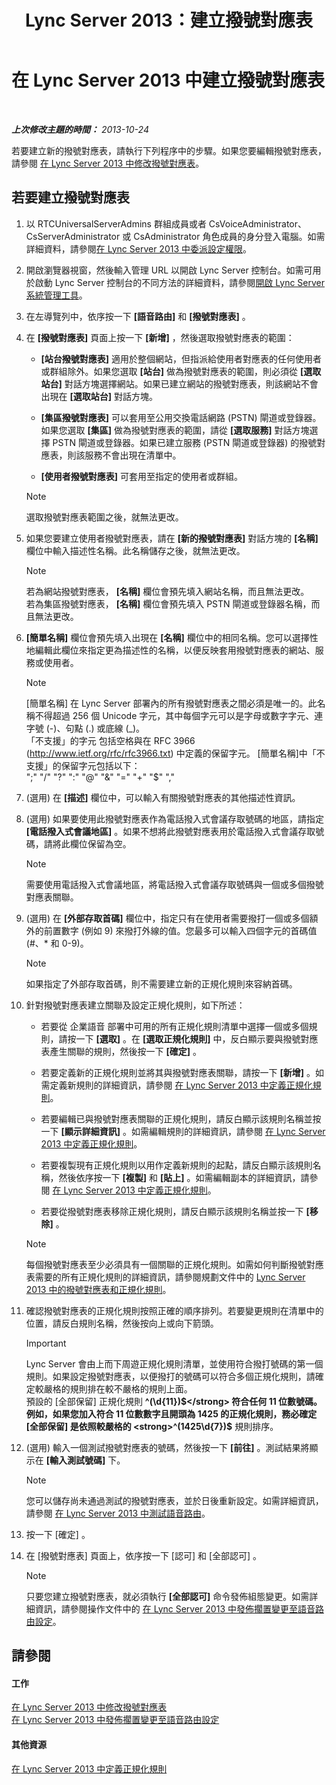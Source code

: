﻿---
title: Lync Server 2013：建立撥號對應表
TOCTitle: 建立撥號對應表
ms:assetid: d2fef3d0-7e78-4591-b712-d62ac71d71a5
ms:mtpsurl: https://technet.microsoft.com/zh-tw/library/Gg398909(v=OCS.15)
ms:contentKeyID: 49292407
ms.date: 08/10/2015
mtps_version: v=OCS.15
ms.translationtype: HT
---

# 在 Lync Server 2013 中建立撥號對應表

 

_**上次修改主題的時間：** 2013-10-24_

若要建立新的撥號對應表，請執行下列程序中的步驟。如果您要編輯撥號對應表，請參閱 [在 Lync Server 2013 中修改撥號對應表](lync-server-2013-modify-a-dial-plan.md)。

## 若要建立撥號對應表

1.  以 RTCUniversalServerAdmins 群組成員或者 CsVoiceAdministrator、CsServerAdministrator 或 CsAdministrator 角色成員的身分登入電腦。如需詳細資料，請參閱[在 Lync Server 2013 中委派設定權限](lync-server-2013-delegate-setup-permissions.md)。

2.  開啟瀏覽器視窗，然後輸入管理 URL 以開啟 Lync Server 控制台。如需可用於啟動 Lync Server 控制台的不同方法的詳細資料，請參閱[開啟 Lync Server 系統管理工具](lync-server-2013-open-lync-server-administrative-tools.md)。

3.  在左導覽列中，依序按一下 **\[語音路由\]** 和 **\[撥號對應表\]** 。

4.  在 **\[撥號對應表\]** 頁面上按一下 **\[新增\]** ，然後選取撥號對應表的範圍：
    
      - **\[站台撥號對應表\]** 適用於整個網站，但指派給使用者對應表的任何使用者或群組除外。如果您選取 **\[站台\]** 做為撥號對應表的範圍，則必須從 **\[選取站台\]** 對話方塊選擇網站。如果已建立網站的撥號對應表，則該網站不會出現在 **\[選取站台\]** 對話方塊。
    
      - **\[集區撥號對應表\]** 可以套用至公用交換電話網路 (PSTN) 閘道或登錄器。如果您選取 **\[集區\]** 做為撥號對應表的範圍，請從 **\[選取服務\]** 對話方塊選擇 PSTN 閘道或登錄器。如果已建立服務 (PSTN 閘道或登錄器) 的撥號對應表，則該服務不會出現在清單中。
    
      - **\[使用者撥號對應表\]** 可套用至指定的使用者或群組。
    
    > [!NOTE]  
    > 選取撥號對應表範圍之後，就無法更改。
    


5.  如果您要建立使用者撥號對應表，請在 **\[新的撥號對應表\]** 對話方塊的 **\[名稱\]** 欄位中輸入描述性名稱。此名稱儲存之後，就無法更改。
    
    > [!NOTE]  
    > 若為網站撥號對應表， <strong>[名稱]</strong> 欄位會預先填入網站名稱，而且無法更改。<br />
    > 若為集區撥號對應表， <strong>[名稱]</strong> 欄位會預先填入 PSTN 閘道或登錄器名稱，而且無法更改。


6.  **\[簡單名稱\]** 欄位會預先填入出現在 **\[名稱\]** 欄位中的相同名稱。您可以選擇性地編輯此欄位來指定更為描述性的名稱，以便反映套用撥號對應表的網站、服務或使用者。
    
    > [!Note]  
    > [簡單名稱] 在 Lync Server 部署內的所有撥號對應表之間必須是唯一的。此名稱不得超過 256 個 Unicode 字元，其中每個字元可以是字母或數字字元、連字號 (-)、句點 (.) 或底線 (_)。<br />
    > 「不支援」的字元 包括空格與在 RFC 3966 (http://www.ietf.org/rfc/rfc3966.txt) 中定義的保留字元。 [簡單名稱]中「不支援」的保留字元包括以下：<br />
    > &quot;;&quot; &quot;/&quot; &quot;?&quot; &quot;:&quot; &quot;@&quot; &quot;&amp;&quot; &quot;=&quot; &quot;+&quot; &quot;$&quot; &quot;,&quot;



7.  (選用) 在 **\[描述\]** 欄位中，可以輸入有關撥號對應表的其他描述性資訊。

8.  (選用) 如果要使用此撥號對應表作為電話撥入式會議存取號碼的地區，請指定 **\[電話撥入式會議地區\]** 。如果不想將此撥號對應表用於電話撥入式會議存取號碼，請將此欄位保留為空。
    
    > [!NOTE]  
    > 需要使用電話撥入式會議地區，將電話撥入式會議存取號碼與一個或多個撥號對應表關聯。
    


9.  (選用) 在 **\[外部存取首碼\]** 欄位中，指定只有在使用者需要撥打一個或多個額外的前置數字 (例如 9) 來撥打外線的值。您最多可以輸入四個字元的首碼值 (\#、\* 和 0-9)。
    
    > [!NOTE]  
    > 如果指定了外部存取首碼，則不需要建立新的正規化規則來容納首碼。
    


10. 針對撥號對應表建立關聯及設定正規化規則，如下所述：
    
      - 若要從 企業語音 部署中可用的所有正規化規則清單中選擇一個或多個規則，請按一下 **\[選取\]** 。在 **\[選取正規化規則\]** 中，反白顯示要與撥號對應表產生關聯的規則，然後按一下 **\[確定\]** 。
    
      - 若要定義新的正規化規則並將其與撥號對應表關聯，請按一下 **\[新增\]** 。如需定義新規則的詳細資訊，請參閱 [在 Lync Server 2013 中定義正規化規則](lync-server-2013-defining-normalization-rules.md)。
    
      - 若要編輯已與撥號對應表關聯的正規化規則，請反白顯示該規則名稱並按一下 **\[顯示詳細資訊\]** 。如需編輯規則的詳細資訊，請參閱 [在 Lync Server 2013 中定義正規化規則](lync-server-2013-defining-normalization-rules.md)。
    
      - 若要複製現有正規化規則以用作定義新規則的起點，請反白顯示該規則名稱，然後依序按一下 **\[複製\]** 和 **\[貼上\]** 。如需編輯副本的詳細資訊，請參閱 [在 Lync Server 2013 中定義正規化規則](lync-server-2013-defining-normalization-rules.md)。
    
      - 若要從撥號對應表移除正規化規則，請反白顯示該規則名稱並按一下 **\[移除\]** 。
    
    > [!NOTE]  
    > 每個撥號對應表至少必須具有一個關聯的正規化規則。如需如何判斷撥號對應表需要的所有正規化規則的詳細資訊，請參閱規劃文件中的 <a href="lync-server-2013-dial-plans-and-normalization-rules.md">Lync Server 2013 中的撥號對應表和正規化規則</a>。
    


11. 確認撥號對應表的正規化規則按照正確的順序排列。若要變更規則在清單中的位置，請反白規則名稱，然後按向上或向下箭頭。
    
    > [!IMPORTANT]  
    > Lync Server 會由上而下周遊正規化規則清單，並使用符合撥打號碼的第一個規則。如果設定撥號對應表，以便撥打的號碼可以符合多個正規化規則，請確定較嚴格的規則排在較不嚴格的規則上面。<br />
    > 預設的 [全部保留] 正規化規則 <strong>^(\d{11})$</strong> 符合任何 11 位數號碼。例如，如果您加入符合 11 位數數字且開頭為 1425 的正規化規則，務必確定 [全部保留] 是依照較嚴格的 <strong>^(1425\d{7})$</strong> 規則排序。


12. (選用) 輸入一個測試撥號對應表的號碼，然後按一下 **\[前往\]** 。測試結果將顯示在 **\[輸入測試號碼\]** 下。
    
    > [!NOTE]  
    > 您可以儲存尚未通過測試的撥號對應表，並於日後重新設定。如需詳細資訊，請參閱 <a href="lync-server-2013-test-voice-routing.md">在 Lync Server 2013 中測試語音路由</a>。
    


13. 按一下 \[確定\] 。

14. 在 \[撥號對應表\] 頁面上，依序按一下 \[認可\] 和 \[全部認可\] 。
    
    > [!NOTE]  
    > 只要您建立撥號對應表，就必須執行 <strong>[全部認可]</strong> 命令發佈組態變更。如需詳細資訊，請參閱操作文件中的 <a href="lync-server-2013-publish-pending-changes-to-the-voice-routing-configuration.md">在 Lync Server 2013 中發佈擱置變更至語音路由設定</a>。
    


## 請參閱

#### 工作

[在 Lync Server 2013 中修改撥號對應表](lync-server-2013-modify-a-dial-plan.md)  
[在 Lync Server 2013 中發佈擱置變更至語音路由設定](lync-server-2013-publish-pending-changes-to-the-voice-routing-configuration.md)  

#### 其他資源

[在 Lync Server 2013 中定義正規化規則](lync-server-2013-defining-normalization-rules.md)


